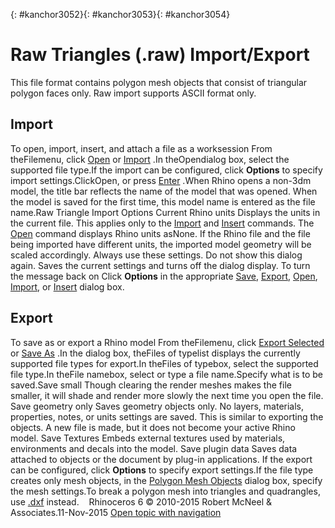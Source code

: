 ---
---

{: #kanchor3052}{: #kanchor3053}{: #kanchor3054}
# Raw Triangles (.raw) Import/Export
This file format contains polygon mesh objects that consist of triangular polygon faces only.
Raw import supports ASCII format only.

## Import
To open, import, insert, and attach a file as a worksession
From theFilemenu, click [Open](open.html) or [Import](import.html) .In theOpendialog box, select the supported file type.If the import can be configured, click **Options** to specify import settings.ClickOpen, or press [Enter](enter-key.html) .When Rhino opens a non-3dm model, the title bar reflects the name of the model that was opened. When the model is saved for the first time, this model name is entered as the file name.Raw Triangle Import Options
Current Rhino units
Displays the units in the current file. This applies only to the [Import](import.html) and [Insert](insert.html) commands. The [Open](open.html) command displays Rhino units asNone.
If the Rhino file and the file being imported have different units, the imported model geometry will be scaled accordingly.
Always use these settings. Do not show this dialog again.
Saves the current settings and turns off the dialog display.
To turn the message back on
Click **Options** in the appropriate [Save](save.html), [Export](export.html), [Open](open.html), [Import](import.html), or [Insert](insert.html) dialog box.
## Export
To save as or export a Rhino model
From theFilemenu, click [Export Selected](export.html) or [Save As](save.html#saveas) .In the dialog box, theFiles of typelist displays the currently supported file types for export.In theFiles of typebox, select the supported file type.In theFile namebox, select or type a file name.Specify what is to be saved.Save small
Though clearing the render meshes makes the file smaller, it will shade and render more slowly the next time you open the file.
Save geometry only
Saves geometry objects only. No layers, materials, properties, notes, or units settings are saved.
This is similar to exporting the objects. A new file is made, but it does not become your active Rhino model.
Save Textures
Embeds external textures used by materials, environments and decals into the model.
Save plugin data
Saves data attached to objects or the document by plug-in applications.
If the export can be configured, click **Options** to specify export settings.If the file type creates only mesh objects, in the [Polygon Mesh Objects](polygon-mesh-simple-options.html) dialog box, specify the mesh settings.To break a polygon mesh into triangles and quadrangles, use [.dxf](autocad-dwg-dxf-import-export.html) instead.&#160;
&#160;
Rhinoceros 6 © 2010-2015 Robert McNeel &amp; Associates.11-Nov-2015
 [Open topic with navigation](raw-triangles-raw-import-export.html) 

